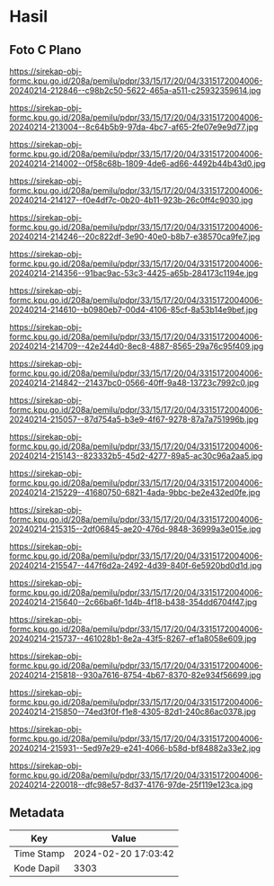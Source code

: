 # Hasil

## Foto C Plano

https://sirekap-obj-formc.kpu.go.id/208a/pemilu/pdpr/33/15/17/20/04/3315172004006-20240214-212846--c98b2c50-5622-465a-a511-c25932359614.jpg

https://sirekap-obj-formc.kpu.go.id/208a/pemilu/pdpr/33/15/17/20/04/3315172004006-20240214-213004--8c64b5b9-97da-4bc7-af65-2fe07e9e9d77.jpg

https://sirekap-obj-formc.kpu.go.id/208a/pemilu/pdpr/33/15/17/20/04/3315172004006-20240214-214002--0f58c68b-1809-4de6-ad66-4492b44b43d0.jpg

https://sirekap-obj-formc.kpu.go.id/208a/pemilu/pdpr/33/15/17/20/04/3315172004006-20240214-214127--f0e4df7c-0b20-4b11-923b-26c0ff4c9030.jpg

https://sirekap-obj-formc.kpu.go.id/208a/pemilu/pdpr/33/15/17/20/04/3315172004006-20240214-214246--20c822df-3e90-40e0-b8b7-e38570ca9fe7.jpg

https://sirekap-obj-formc.kpu.go.id/208a/pemilu/pdpr/33/15/17/20/04/3315172004006-20240214-214356--91bac9ac-53c3-4425-a65b-284173c1194e.jpg

https://sirekap-obj-formc.kpu.go.id/208a/pemilu/pdpr/33/15/17/20/04/3315172004006-20240214-214610--b0980eb7-00d4-4106-85cf-8a53b14e9bef.jpg

https://sirekap-obj-formc.kpu.go.id/208a/pemilu/pdpr/33/15/17/20/04/3315172004006-20240214-214709--42e244d0-8ec8-4887-8565-29a76c95f409.jpg

https://sirekap-obj-formc.kpu.go.id/208a/pemilu/pdpr/33/15/17/20/04/3315172004006-20240214-214842--21437bc0-0566-40ff-9a48-13723c7992c0.jpg

https://sirekap-obj-formc.kpu.go.id/208a/pemilu/pdpr/33/15/17/20/04/3315172004006-20240214-215057--87d754a5-b3e9-4f67-9278-87a7a751996b.jpg

https://sirekap-obj-formc.kpu.go.id/208a/pemilu/pdpr/33/15/17/20/04/3315172004006-20240214-215143--823332b5-45d2-4277-89a5-ac30c96a2aa5.jpg

https://sirekap-obj-formc.kpu.go.id/208a/pemilu/pdpr/33/15/17/20/04/3315172004006-20240214-215229--41680750-6821-4ada-9bbc-be2e432ed0fe.jpg

https://sirekap-obj-formc.kpu.go.id/208a/pemilu/pdpr/33/15/17/20/04/3315172004006-20240214-215315--2df06845-ae20-476d-9848-36999a3e015e.jpg

https://sirekap-obj-formc.kpu.go.id/208a/pemilu/pdpr/33/15/17/20/04/3315172004006-20240214-215547--447f6d2a-2492-4d39-840f-6e5920bd0d1d.jpg

https://sirekap-obj-formc.kpu.go.id/208a/pemilu/pdpr/33/15/17/20/04/3315172004006-20240214-215640--2c66ba6f-1d4b-4f18-b438-354dd6704f47.jpg

https://sirekap-obj-formc.kpu.go.id/208a/pemilu/pdpr/33/15/17/20/04/3315172004006-20240214-215737--461028b1-8e2a-43f5-8267-ef1a8058e609.jpg

https://sirekap-obj-formc.kpu.go.id/208a/pemilu/pdpr/33/15/17/20/04/3315172004006-20240214-215818--930a7616-8754-4b67-8370-82e934f56699.jpg

https://sirekap-obj-formc.kpu.go.id/208a/pemilu/pdpr/33/15/17/20/04/3315172004006-20240214-215850--74ed3f0f-f1e8-4305-82d1-240c86ac0378.jpg

https://sirekap-obj-formc.kpu.go.id/208a/pemilu/pdpr/33/15/17/20/04/3315172004006-20240214-215931--5ed97e29-e241-4066-b58d-bf84882a33e2.jpg

https://sirekap-obj-formc.kpu.go.id/208a/pemilu/pdpr/33/15/17/20/04/3315172004006-20240214-220018--dfc98e57-8d37-4176-97de-25f119e123ca.jpg


## Metadata

| Key        | Value               |
| ---------- | ------------------- |
| Time Stamp | 2024-02-20 17:03:42 |
| Kode Dapil | 3303                |



